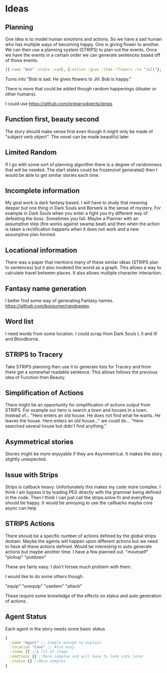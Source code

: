 # Ideas


## Planning
One idea is to model human emotions and actions.
So we have a sad human who has multiple ways of becoming happy.
One is giving flower to another.
We can then use a planning system (STRIPS) to plan out the events.
Once we have the events in a certain order we can generate sentences based off of those events.
```clojure
[{:name "Bob" :state :sad}, {:action :give :item :flowers :to "Jill"},  {:name "Bob" :state :happy}]
```

Turns into "Bob is sad. He gives flowers to Jill. Bob is happy."

There is more that could be added though random happenings (disater or other humans).

I could use https://github.com/primaryobjects/strips

## Function first, beauty second
The story should make sense first even though it might only be made of "subject verb object".
The novel can be made beautiful later

## Limited Random

If I go with some sort of planning algorithm there is a degree of randomness that will be needed.
The start states could be frozen(not generated) then I would be able to get similar stories each time.

## Incomplete information
My goal work is dark fantasy based.
I will have to study that meaning deeper but one thing in Dark Souls and Berserk is the sense of mystery.
For example in Dark Souls when you enter a fight you try different way of defeating the boss.
Sometimes you fail.
Maybe a Planner with an assumptive step (fire works against swamp beat) and then when the action is taken a rectification happens when it does not work and a new assumptive plan formed.

## Locational information
There was a paper that mentions many of these similar ideas (STRIPS plan to sentences) but it also modeled the world as a graph.
This allows a way to calculate travel between places.
It also allows multiple character interaction.

## Fantasy name generation
I better find some way of generating Fantasy names.
https://github.com/konsumer/randopeep.

## Word list
I need words from some location. I could scrap from Dark Souls I, II and III and Bloodborne.

## STRIPS to Tracery
Take STRIPS planning then use it to generate lists for Tracery and from there get a somewhat readable sentence.
This allows follows the previous idea of Function then Beauty.

## Simplification of Actions
There might be an opportunity for simplification of actions output from STRIPS.
For example our hero is search a town and houses in a town.
Instead of...
"Hero enters an old house. He does not find what he wants. He leaves the house. Hero enters an old house..."
we could do...
"Hero searched several house but didn't find anything."

## Asymmetrical stories
Stories might be more enjoyable if they are Asymmetrical.
It makes the story slightly unexpected.

## Issue with Strips
Strips is callback heavy.
Unfortunately this makes my code more complex.
I think I am bypass it by loading PEG directly with the grammar being defined in the code.
Then I think I can just call the strips.solve fn and everything should be happy.
It would be annoying to use the callbacks maybe core async can help

## STRIPS Actions

There should be a specific number of actions defined by the global strips domain.
Maybe the agents will happen upon different actions but we need to have all these actions defined.
Would be interesting to auto generate actions but maybe another time.
I have a few planned out.
"moveself"
"pickup"
"putdown"

These are fairly easy. I don't forsee much problem with them.

I would like to do some others though.

"equip"
"unequip"
"useitem"
"attack"

These require some knowledge of the effects on status and auto generation of actions.


## Agent Status
Each agent in the story needs some basic status
```clojure
{
  :name "Agent" ;; Simple enough to explain
  :location "Cave" ;; Also easy
  :items [] ;;A lit of items
  :emotions {} ;;More complex and will have to look into later
  :status {} ;;More complex
}
```
